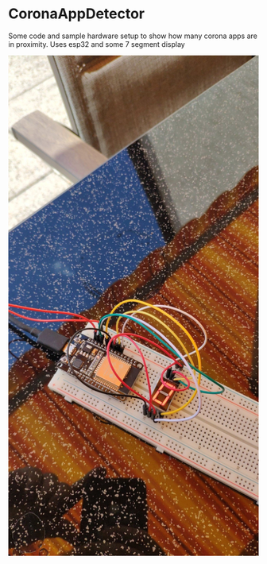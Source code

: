 # CoronaAppDetector

Some code and sample hardware setup to show how many corona apps are in proximity.
Uses esp32 and some 7 segment display

![My Hardware](/hardware.jpg)